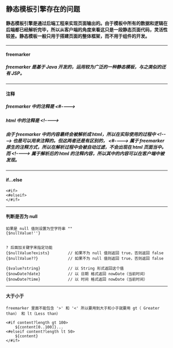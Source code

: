 ## 静态模板引擎存在的问题

####  静态模板引擎是通过后端工程来实现页面输出的。由于模板中所有的数据和逻辑在后端都已经解析完毕，所以从客户端的角度来看这只是一段静态页面代码，灵活性较差。静态模板一般只用于搭建页面的整体框架，而不用于组件的开发。




---
#### freemarker
##### freemarker 是基于 Java 开发的，运用较为广泛的一种静态模板，与之类似的还有 JSP。






---
#### 注释
##### freemarker 中的注释是  <#---->
##### html 中的注释是  \<!---->
##### 由于 freemarker 中的内容最终会被解析成 html，所以在实际使用的过程中  \<!----> 也是可以用来注释的。但这两者还是有区别的， <#----> 属于 freemarker 原生的注释方式，所以在解析过程中会被自动过滤，不会出现在 html 页面当中。而  \<!----> 属于解析后的 html 的注释内容，所以其中的内容可以在客户端中被发现。






---
#### if...else
```freemarker
<#if>
<#elseif>
</#if>
```





---
#### 判断是否为 null
```freemarker
如果是 null 值则设置为空字符串 ""
{$nullValue!''}


? 后面加关键字来指定功能
{$nullValue?exists}        // 如果不为 null 值则返回 true，否则返回 false
{$nullValue??}             // 如果不为 null 值则返回 true，否则返回 false

{$value?string}            // 以 String 形式返回这个值
{$nowDate?date}            // 以 日期 格式返回 nowDate（当前时间）
{$nowDate?time}            // 以 时间 格式返回 nowDate（当前时间）
```




---
#### 大于小于
```freemarker
freemarker 里面不能包含 '>' 和 '<' 所以要用到大于和小于就要用 gt（ Greater than） 和 lt（Less than）

<#if content?length gt 100>  
    ${content[0..100]}...  
<#elseif content?length lt 50>      
    ${content}  
</#if>
```
